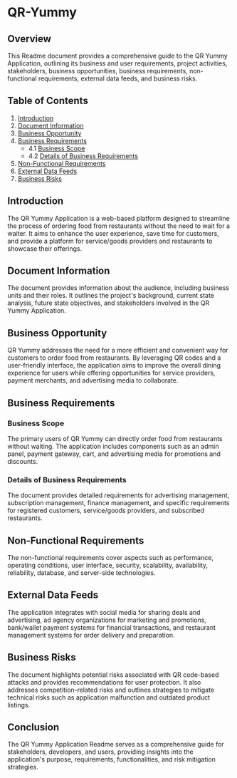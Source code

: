 # QR-Yummy

## Overview

This Readme document provides a comprehensive guide to the QR Yummy Application, outlining its business and user requirements, project activities, stakeholders, business opportunities, business requirements, non-functional requirements, external data feeds, and business risks.

## Table of Contents

1. [Introduction](#introduction)
2. [Document Information](#document-information)
3. [Business Opportunity](#business-opportunity)
4. [Business Requirements](#business-requirements)
    - 4.1 [Business Scope](#business-scope)
    - 4.2 [Details of Business Requirements](#details-of-business-requirements)
5. [Non-Functional Requirements](#non-functional-requirements)
6. [External Data Feeds](#external-data-feeds)
7. [Business Risks](#business-risks)

## Introduction

The QR Yummy Application is a web-based platform designed to streamline the process of ordering food from restaurants without the need to wait for a waiter. It aims to enhance the user experience, save time for customers, and provide a platform for service/goods providers and restaurants to showcase their offerings.

## Document Information

The document provides information about the audience, including business units and their roles. It outlines the project's background, current state analysis, future state objectives, and stakeholders involved in the QR Yummy Application.

## Business Opportunity

QR Yummy addresses the need for a more efficient and convenient way for customers to order food from restaurants. By leveraging QR codes and a user-friendly interface, the application aims to improve the overall dining experience for users while offering opportunities for service providers, payment merchants, and advertising media to collaborate.

## Business Requirements

### Business Scope

The primary users of QR Yummy can directly order food from restaurants without waiting. The application includes components such as an admin panel, payment gateway, cart, and advertising media for promotions and discounts.

### Details of Business Requirements

The document provides detailed requirements for advertising management, subscription management, finance management, and specific requirements for registered customers, service/goods providers, and subscribed restaurants.

## Non-Functional Requirements

The non-functional requirements cover aspects such as performance, operating conditions, user interface, security, scalability, availability, reliability, database, and server-side technologies.

## External Data Feeds

The application integrates with social media for sharing deals and advertising, ad agency organizations for marketing and promotions, bank/wallet payment systems for financial transactions, and restaurant management systems for order delivery and preparation.

## Business Risks

The document highlights potential risks associated with QR code-based attacks and provides recommendations for user protection. It also addresses competition-related risks and outlines strategies to mitigate technical risks such as application malfunction and outdated product listings.

## Conclusion

The QR Yummy Application Readme serves as a comprehensive guide for stakeholders, developers, and users, providing insights into the application's purpose, requirements, functionalities, and risk mitigation strategies.
